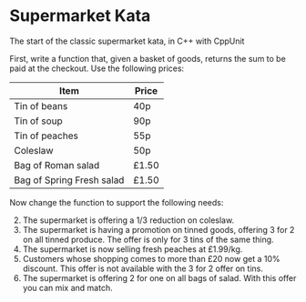 # Supermarket Kata
The start of the classic supermarket kata, in C++ with CppUnit

First, write a function that, given a basket of goods, returns the sum to be paid at the checkout.
Use the following prices:


Item | Price
-----------|---------
Tin of beans | 40p
Tin of soup	| 90p
Tin of peaches | 55p
Coleslaw | 50p
Bag of Roman salad | £1.50
Bag of Spring Fresh salad | £1.50

Now change the function to support the following needs:

2.	The supermarket is offering a 1/3 reduction on coleslaw. 
3.	The supermarket is having a promotion on tinned goods, offering 3 for 2 on all tinned produce. The offer is only for 3 tins of the same thing. 
4.	The supermarket is now selling fresh peaches at £1.99/kg.
5.	Customers whose shopping comes to more than £20 now get a 10% discount. This offer is not available with the 3 for 2 offer on tins.
6.	The supermarket is offering 2 for one on all bags of salad. With this offer you can mix and match. 
